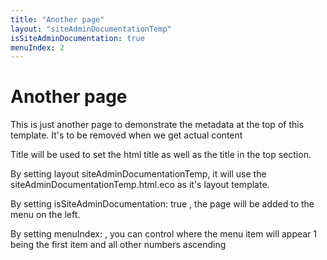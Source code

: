 ```yaml
---
title: "Another page"
layout: "siteAdminDocumentationTemp"
isSiteAdminDocumentation: true
menuIndex: 2
---
```


# Another page

This is just another page to demonstrate the metadata at the top of this template. It's to be removed when we get actual content

Title will be used to set the html title as well as the title in the top section.

By setting layout siteAdminDocumentationTemp, it will use the siteAdminDocumentationTemp.html.eco as it's layout template.

By setting isSiteAdminDocumentation: true , the page will be added to the menu on the left.

By setting menuIndex: <number> , you can control where the menu item will appear 1 being the first item and all other numbers ascending
